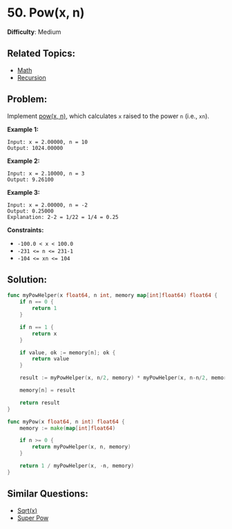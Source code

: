 # 50. Pow(x, n)

**Difficulty**: Medium

## Related Topics:

- [Math](https://leetcode.com/tag/math/)
- [Recursion](https://leetcode.com/tag/recursion/)

## Problem:

Implement [pow(x, n)](http://www.cplusplus.com/reference/valarray/pow/), which calculates `x` raised to the power `n` (i.e., `xn`).

**Example 1:**

```
Input: x = 2.00000, n = 10
Output: 1024.00000
```

**Example 2:**

```
Input: x = 2.10000, n = 3
Output: 9.26100
```

**Example 3:**

```
Input: x = 2.00000, n = -2
Output: 0.25000
Explanation: 2-2 = 1/22 = 1/4 = 0.25
```

**Constraints:**

- `-100.0 < x < 100.0`
- `-231 <= n <= 231-1`
- `-104 <= xn <= 104`

## Solution:

```go
func myPowHelper(x float64, n int, memory map[int]float64) float64 {
	if n == 0 {
		return 1
	}

	if n == 1 {
		return x
	}

	if value, ok := memory[n]; ok {
		return value
	}

	result := myPowHelper(x, n/2, memory) * myPowHelper(x, n-n/2, memory)

	memory[n] = result

	return result
}

func myPow(x float64, n int) float64 {
	memory := make(map[int]float64)

	if n >= 0 {
		return myPowHelper(x, n, memory)
	}

	return 1 / myPowHelper(x, -n, memory)
}
```

## Similar Questions:

- [Sqrt(x)](https://github.com/ju-popov/leetcode.com/tree/main/problems/sqrtx/)
- [Super Pow](https://github.com/ju-popov/leetcode.com/tree/main/problems/super-pow/)
